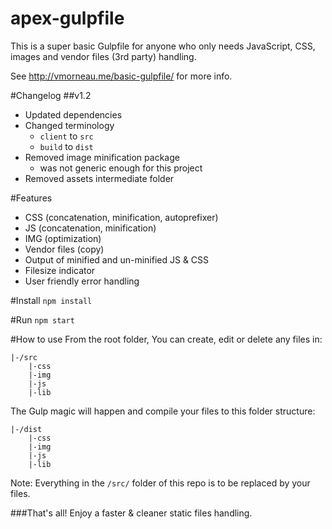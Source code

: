 # apex-gulpfile
This is a super basic Gulpfile for anyone who only needs JavaScript, CSS, images and vendor files (3rd party) handling.

See http://vmorneau.me/basic-gulpfile/ for more info.

#Changelog
##v1.2
- Updated dependencies
- Changed terminology
    - `client` to `src`
    - `build` to `dist`
- Removed image minification package
    - was not generic enough for this project
- Removed assets intermediate folder 

#Features
- CSS (concatenation, minification, autoprefixer)
- JS (concatenation, minification)
- IMG (optimization)
- Vendor files (copy)
- Output of minified and un-minified JS & CSS
- Filesize indicator
- User friendly error handling

#Install
```npm install```

#Run
```npm start```

#How to use
From the root folder, You can create, edit or delete any files in:
```
|-/src
    |-css
    |-img
    |-js
    |-lib
```

The Gulp magic will happen and compile your files to this folder structure:

```
|-/dist
    |-css
    |-img
    |-js
    |-lib
```

Note: Everything in the ```/src/``` folder of this repo is to be replaced by your files.

###That's all! Enjoy a faster & cleaner static files handling.